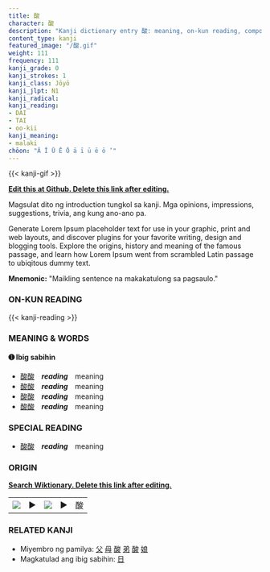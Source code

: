```yaml
---
title: 酸
character: 酸
description: "Kanji dictionary entry 酸: meaning, on-kun reading, compounds, origin, related kanji"
content_type: kanji
featured_image: "/酸.gif"
weight: 111
frequency: 111
kanji_grade: 0
kanji_strokes: 1
kanji_class: Jōyō
kanji_jlpt: N1
kanji_radical: 
kanji_reading: 
- DAI
- TAI
- oo-kii
kanji_meaning:
- malaki
chōon: "Ā Ī Ū Ē Ō ā ī ū ē ō ’"
---
```

[//]: # (Don't edit the line below. Kanji animated GIF code is automatically generated.)
{{< kanji-gif >}}

[//]: # (Edit below this line.)

**[Edit this at Github. Delete this link after editing.](https://github.com/tim0g/tim/tree/main/content/kanji/酸/index.md)**

Magsulat dito ng introduction tungkol sa kanji. Mga opinions, impressions, suggestions, trivia, ang kung ano-ano pa.

Generate Lorem Ipsum placeholder text for use in your graphic, print and web layouts, and discover plugins for your favorite writing, design and blogging tools. Explore the origins, history and meaning of the famous passage, and learn how Lorem Ipsum went from scrambled Latin passage to ubiqitous dummy text.
 
**Mnemonic:** "Maikling sentence na makakatulong sa pagsaulo."

### ON-KUN READING

[//]: # (Don't edit the line below. ON-KUN READING code is automatically generated.)
{{< kanji-reading >}}

### MEANING & WORDS

#### ➊ **Ibig sabihin**
  - [酸](../酸)[酸](../酸)　***reading***　meaning
  - [酸](../酸)[酸](../酸)　***reading***　meaning
  - [酸](../酸)[酸](../酸)　***reading***　meaning
  - [酸](../酸)[酸](../酸)　***reading***　meaning

### SPECIAL READING
  - [酸](../酸)[酸](../酸)　***reading***　meaning

### ORIGIN

**[Search Wiktionary. Delete this link after editing.](https://wiktionary.org/wiki/酸)**
<table class="kanji-table"><tr><td>
<img src="60px-酸-bronze.svg.png">
</td><td>▶</td><td>
<img src="60px-酸-oracle.svg.png">
</td><td>▶</td>
<td class="kanji-origin">酸</td>
</tr></table>

### RELATED KANJI
- Miyembro ng pamilya: [父](../父) [母](../母) [酸](../酸) [弟](../弟) [酸](../酸) [娘](../娘)
- Magkatulad ang ibig sabihin: [日](../日)

